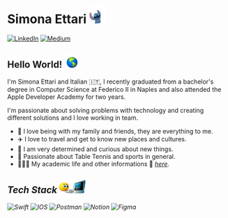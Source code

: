 # Simona Ettari  <img src="https://github.com/simona2606/simona2606/blob/main/assets/stitch.gif" width="40" height="40">

[![LinkedIn](https://img.shields.io/badge/LinkedIn-%230077B5.svg?logo=linkedin&logoColor=white)](https://www.linkedin.com/in/simona-ettari-109998187/) [![Medium](https://img.shields.io/badge/Medium-12100E?logo=medium&logoColor=white)](https://medium.com/@simonaettari26) 

## Hello World! <img src="https://github.com/simona2606/simona2606/blob/main/assets/world.git.gif" width="30" height="30">

I'm Simona Ettari and Italian 🇮🇹, I recently graduated from a bachelor's degree in Computer Science at Federico II in Naples and also attended the Apple Developer Academy for two years.

I'm passionate about solving problems with technology and creating different solutions and I love working in team.

* 🏡 I love being with my family and friends, they are everything to me.
* ✈️ I love to travel and get to know new places and cultures.
* 🧐 I am very determined and curious about new things.
* 🏓 Passionate about Table Tennis and sports in general.
* 👩🏽‍🎓 My academic life and other informations 📎 <em>[here](https://github.com/simona2606/list-of-courses-certifications/blob/main/README.md)<em>.


## Tech Stack  <img src="https://github.com/simona2606/simona2606/blob/main/assets/pc.gif" width="60" height="30" >  
![Swift](https://img.shields.io/badge/swift-F54A2A?style=for-the-badge&logo=swift&logoColor=white) ![IOS](https://img.shields.io/badge/IOS-%2320232a.svg?style=for-the-badge&logo=apple&logoColor=white) ![Postman](https://img.shields.io/badge/Postman-FF6C37?style=for-the-badge&logo=postman&logoColor=white) ![Notion](https://img.shields.io/badge/Notion-%23000000.svg?style=for-the-badge&logo=notion&logoColor=white) 	![Figma](https://img.shields.io/badge/figma-%235C5AD8.svg?style=for-the-badge&logo=figma&logoColor=white)
